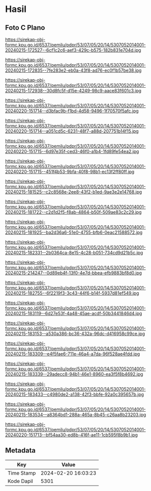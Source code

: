 # Hasil

## Foto C Plano

https://sirekap-obj-formc.kpu.go.id/6537/pemilu/pdpr/53/07/05/20/14/5307052014001-20240215-172527--6cf1c2c6-aef3-429c-b575-182b831e704d.jpg

https://sirekap-obj-formc.kpu.go.id/6537/pemilu/pdpr/53/07/05/20/14/5307052014001-20240215-172835--7fe283e2-eb0a-43f8-ad76-ec0f1b57be38.jpg

https://sirekap-obj-formc.kpu.go.id/6537/pemilu/pdpr/53/07/05/20/14/5307052014001-20240215-172938--30d8fc5f-d15e-4249-98c9-aace83f601c3.jpg

https://sirekap-obj-formc.kpu.go.id/6537/pemilu/pdpr/53/07/05/20/14/5307052014001-20240220-151714--d3bfac9b-f1bd-4d58-9496-1f70570f5afc.jpg

https://sirekap-obj-formc.kpu.go.id/6537/pemilu/pdpr/53/07/05/20/14/5307052014001-20240220-151714--a051cd5c-6231-48f7-a88d-207751b14f15.jpg

https://sirekap-obj-formc.kpu.go.id/6537/pemilu/pdpr/53/07/05/20/14/5307052014001-20240220-151715--6d97e35f-ced3-46f0-a1b4-1fd89fe54ea2.jpg

https://sirekap-obj-formc.kpu.go.id/6537/pemilu/pdpr/53/07/05/20/14/5307052014001-20240220-151715--451f4b53-9bfa-40f8-98b1-ec13f2ff80ff.jpg

https://sirekap-obj-formc.kpu.go.id/6537/pemilu/pdpr/53/07/05/20/14/5307052014001-20240215-181525--c2c8568e-2ee8-43f2-b1ed-9ae3e2e14768.jpg

https://sirekap-obj-formc.kpu.go.id/6537/pemilu/pdpr/53/07/05/20/14/5307052014001-20240215-181722--c2d1d2f5-f8ab-4864-b50f-509ae83c2c29.jpg

https://sirekap-obj-formc.kpu.go.id/6537/pemilu/pdpr/53/07/05/20/14/5307052014001-20240215-181925--ba2d36a6-51e0-4755-bfb6-0eac21588572.jpg

https://sirekap-obj-formc.kpu.go.id/6537/pemilu/pdpr/53/07/05/20/14/5307052014001-20240215-182331--2b0364ca-8e15-4c28-b051-734cd9d21b5c.jpg

https://sirekap-obj-formc.kpu.go.id/6537/pemilu/pdpr/53/07/05/20/14/5307052014001-20240215-214247--0d89eb4f-13f0-4e7d-bbea-efb9883bf8d0.jpg

https://sirekap-obj-formc.kpu.go.id/6537/pemilu/pdpr/53/07/05/20/14/5307052014001-20240215-182755--6f2219f3-3c43-44f6-b14f-5937d81ef549.jpg

https://sirekap-obj-formc.kpu.go.id/6537/pemilu/pdpr/53/07/05/20/14/5307052014001-20240215-183119--6d27e53f-4a48-45ae-acdf-50b3441846d4.jpg

https://sirekap-obj-formc.kpu.go.id/6537/pemilu/pdpr/53/07/05/20/14/5307052014001-20240215-183153--a530a386-bc36-432a-96dc-d416958c99ce.jpg

https://sirekap-obj-formc.kpu.go.id/6537/pemilu/pdpr/53/07/05/20/14/5307052014001-20240215-183309--e4f5fae6-711e-46a4-a7da-96f528ae4fdd.jpg

https://sirekap-obj-formc.kpu.go.id/6537/pemilu/pdpr/53/07/05/20/14/5307052014001-20240215-183339--29adecc8-94b1-46e1-8960-ea3f5f8b4692.jpg

https://sirekap-obj-formc.kpu.go.id/6537/pemilu/pdpr/53/07/05/20/14/5307052014001-20240215-183433--c4980de2-a138-42f3-bbfe-92a0c395657b.jpg

https://sirekap-obj-formc.kpu.go.id/6537/pemilu/pdpr/53/07/05/20/14/5307052014001-20240215-183534--a8364bd1-288a-465a-8b45-c26aa8b23203.jpg

https://sirekap-obj-formc.kpu.go.id/6537/pemilu/pdpr/53/07/05/20/14/5307052014001-20240220-151713--bf54aa30-ed8b-416f-ae11-1cb595f8b9b1.jpg


## Metadata

| Key        | Value               |
| ---------- | ------------------- |
| Time Stamp | 2024-02-20 16:03:23 |
| Kode Dapil | 5301                |



